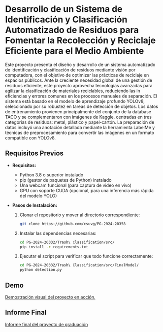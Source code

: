 # Desarrollo de un Sistema de Identificación y Clasificación Automatizado de Residuos para Fomentar la Recolección y Reciclaje Eficiente para el Medio Ambiente

Este proyecto presenta el diseño y desarrollo de un sistema automatizado de identificación y clasificación de residuos mediante visión por computadora, con el objetivo de optimizar las prácticas de reciclaje en espacios públicos. Ante la creciente necesidad global de una gestión de residuos eficiente, este proyecto aprovecha tecnologías avanzadas para agilizar la clasificación de materiales reciclables, reduciendo las in eficiencias y errores comunes en los procesos manuales de separación. El sistema está basado en el modelo de aprendizaje profundo YOLOv8, seleccionado por su robustez en tareas de detección de objetos. Los datos de entrenamiento provienen principalmente del conjunto de la database TACO y se complementaron con imágenes de Kaggle, centradas en tres categorías de residuos: metal, plástico y papel-cartón. La preparación de datos incluyó una anotación detallada mediante la herramienta LabelMe y técnicas de preprocesamiento para convertir las imágenes en un formato compatible con YOLOv8.

## Requisitos Previos
- **Requisitos:**
  - Python 3.8 o superior instalado
  - pip (gestor de paquetes de Python) instalado
  - Una webcam funcional (para captura de video en vivo)
  - GPU con soporte CUDA (opcional, para una inferencia más rápida del modelo YOLO)

- **Pasos de Instalación:**
  1. Clonar el repositorio y mover al directorio correspondiente:
     ```bash
     git clone https://github.com/csuvg/PG-2024-20358
     ```

  2. Instalar las dependencias necesarias:
     ```bash
     cd PG-2024-20332/Trash\ Classification/src/
     pip install -r requirements.txt
     ```

  3. Ejecutar el script para verificar que todo funcione correctamente:
     ```bash
     cd PG-2024-20332/Trash\ Classification/src/FinalModel/
     python detection.py
     ```

## Demo

[Demostración visual del proyecto en acción.](https://github.com/PG-2024-20358/blob/main/Trash%20Classification/demo/demo.mp4)

## Informe Final 

[Informe final del proyecto de graduación](https://github.com/PG-2024-20358/blob/main/Trash%20Classification/docs/informe_final.pdf)

